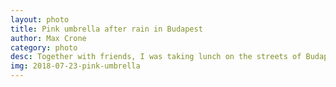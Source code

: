 ```yaml
---
layout: photo
title: Pink umbrella after rain in Budapest
author: Max Crone
category: photo
desc: Together with friends, I was taking lunch on the streets of Budapest, Hungary, when all of a sudden a rain storm fell upon us. I shot this picture from our place of shelter, right after the heaviest rain had seized.
img: 2018-07-23-pink-umbrella
---
```

